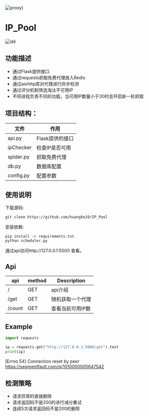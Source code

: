 ![proxy](https://github.com/huangke19/IP_Pool/raw/master/proxy.png))



# IP_Pool

![dd](https://github.com/huangke19/LagouSpider/raw/master/lines/bird.jpg)

## 功能描述

- 通过Flask提供接口
- 通过requests抓取免费代理放入Redis
- 通过aiohttp库对代理进行异步检测
- 通过评分机制筛选淘汰不可用IP
- 不同进程负责不同的功能，当可用IP数量小于30时会开启新一轮抓取



## 项目结构：

| 文件      | 作用            |
| --------- | --------------- |
| api.py    | Flask提供的接口 |
| ipChecker | 检查IP是否可用  |
| spider.py | 抓取免费代理    |
| db.py     | 数据库配置      |
| config.py | 配置参数        |



## 使用说明

下载源码:

```shell
git clone https://github.com/huangke19/IP_Pool
```

安装依赖:

```shell
pip install -r requirements.txt
python scheduler.py
```



通过api访问http://127.0.0.1:5000 查看。



## Api

| api    | method | Description      |
| ------ | ------ | ---------------- |
| /      | GET    | api介绍          |
| /get   | GET    | 随机获取一个代理 |
| /count | GET    | 查看当前可用IP数 |

#### 

## Example

```python
import requests

ip = requests.get("http://127.0.0.1:5000/get").text
print(ip)
```

[Errno 54] Connection reset by peer
https://segmentfault.com/q/1010000005647542



## 检测策略

- 请求异常的直接删除
- 请求返回码不是200的进行减分重试
- 连续5次请求返回码不是200的删除